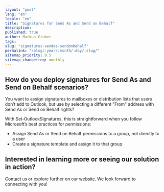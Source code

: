 ```yaml
---
layout: "post"
lang: "en"
locale: "en"
title: "Signatures for Send As and Send on Behalf"
description:
published: true
author: Markus Gruber
tags: 
slug: "signatures-sendas-sendonbehalf"
permalink: "/blog/:year/:month/:day/:slug/"
sitemap_priority: 0.5
sitemap_changefreq: monthly
---
```

## How do you deploy signatures for Send As and Send on Behalf scenarios?
You want to assign signatures to mailboxes or distribution lists that users don’t add to Outlook, but use by selecting a different "From" address with Send As or Send on Behalf rights?

With Set-OutlookSignatures, this is straightforward when you follow Microsoft’s best practices for permissions:
- Assign Send As or Send on Behalf permissions to a group, not directly to a user
- Create a signature template and assign it to that group

## Interested in learning more or seeing our solution in action?
[Contact us](/contact/) or explore further on our [website](/). We look forward to connecting with you!